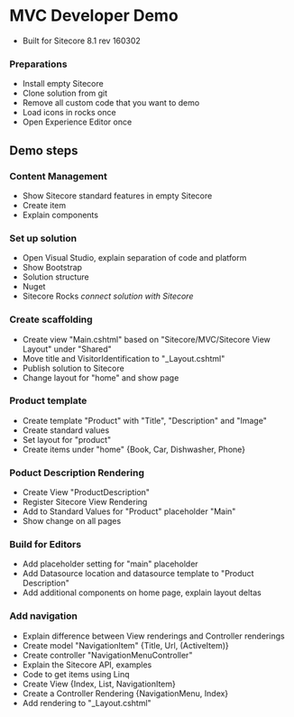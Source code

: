 # MVC Developer Demo #

* Built for Sitecore 8.1 rev 160302

### Preparations ###
* Install empty Sitecore
* Clone solution from git
* Remove all custom code that you want to demo
* Load icons in rocks once
* Open Experience Editor once

## Demo steps ##

### Content Management ###
* Show Sitecore standard features in empty Sitecore 
* Create item
* Explain components

### Set up solution ###
* Open Visual Studio, explain separation of code and platform
* Show Bootstrap
* Solution structure
* Nuget
* Sitecore Rocks _connect solution with Sitecore_

### Create scaffolding ###
* Create view "Main.cshtml" based on "Sitecore/MVC/Sitecore View Layout"  under "Shared"
* Move title and VisitorIdentification to "_Layout.cshtml"
* Publish solution to Sitecore
* Change layout for "home" and show page

### Product template ###
* Create template "Product" with "Title", "Description" and "Image"
* Create standard values
* Set layout for "product"
* Create items under "home" {Book, Car, Dishwasher, Phone}

### Poduct Description Rendering ###
* Create View "ProductDescription"
* Register Sitecore View Rendering
* Add to Standard Values for "Product" placeholder "Main"
* Show change on all pages

### Build for Editors ###
* Add placeholder setting for "main" placeholder
* Add Datasource location and datasource template to "Product Description"
* Add additional components on home page, explain layout deltas

### Add navigation ###
* Explain difference between View renderings and Controller renderings
* Create model "NavigationItem" {Title, Url, (ActiveItem)}
* Create controller "NavigationMenuController"
* Explain the Sitecore API, examples
* Code to get items using Linq
* Create View {Index, List, NavigationItem}
* Create a Controller Rendering {NavigationMenu, Index}
* Add rendering to "_Layout.cshtml"
